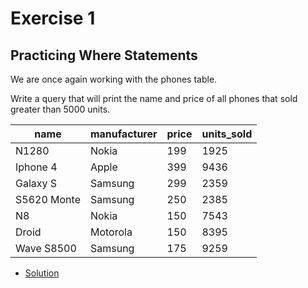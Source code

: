 # Exercise 1
## Practicing Where Statements
We are once again working with the phones table.

Write a query that will print the name and price of all phones that sold greater than 5000 units.

| name        | manufacturer | price | units_sold |
|--|--|--|--|
| N1280       | Nokia        | 199   | 1925       |
| Iphone 4    | Apple        | 399   | 9436       |
| Galaxy S    | Samsung      | 299   | 2359       |
| S5620 Monte | Samsung      | 250   | 2385       |
| N8          | Nokia        | 150   | 7543       |
| Droid       | Motorola     | 150   | 8395       |
| Wave S8500  | Samsung      | 175   | 9259       |

- [Solution](./Ex1.sql)
